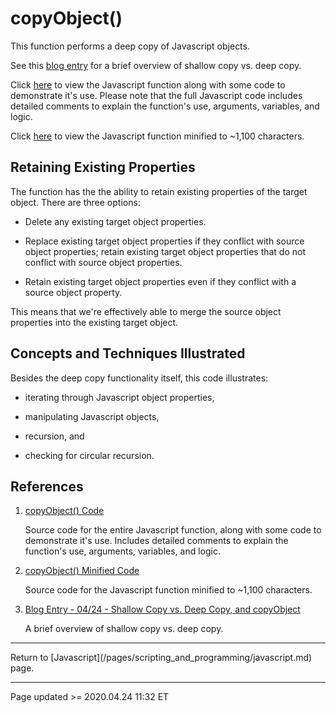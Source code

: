 # copyObject()

This function performs a deep copy of Javascript objects.

See this [blog entry](/pages/blog.md#04/24_-_Shallow_Copy_vs._Deep_Copy,_and_copyObject) for a brief overview of shallow copy vs. deep copy.

Click [here](https://www.scheidel.net/library/copyObject.js) to view the Javascript function along with some code to demonstrate it's use. Please note that the full Javascript code includes detailed comments to explain the function's use, arguments, variables, and logic.

Click [here](https://www.scheidel.net/library/copyObject-mini.js) to view the Javascript function minified to ~1,100 characters.

## Retaining Existing Properties

The function has the the ability to retain existing properties of the target object. There are three options:

 - Delete any existing target object properties.

 - Replace existing target object properties if they conflict with source object properties; retain existing target object properties that do not conflict with source object properties.

 - Retain existing target object properties even if they conflict with a source object property.

This means that we're effectively able to merge the source object properties into the existing target object.

## Concepts and Techniques Illustrated

Besides the deep copy functionality itself, this code illustrates:

 - iterating through Javascript object properties,

 - manipulating Javascript objects,

 - recursion, and

 - checking for circular recursion.

## References

 1. [copyObject() Code](/library/copyObject.js)

    Source code for the entire Javascript function, along with some code to demonstrate it's use. Includes detailed comments to explain the function's use, arguments, variables, and logic.

 2. [copyObject() Minified Code](/library/copyObject-mini.js)

    Source code for the Javascript function minified to ~1,100 characters.

 3. [Blog Entry - 04/24 - Shallow Copy vs. Deep Copy, and copyObject](/pages/blog.md#04/24_-_Shallow_Copy_vs._Deep_Copy,_and_copyObject)

    A brief overview of shallow copy vs. deep copy.

<hr class="tight">
Return to [Javascript](/pages/scripting_and_programming/javascript.md) page.

<hr class="tight"><p class="timestamp">Page updated >= 2020.04.24 11:32 ET</p>

